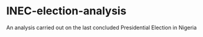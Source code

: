 # INEC-election-analysis

An analysis carried out on the last concluded Presidential Election in Nigeria
